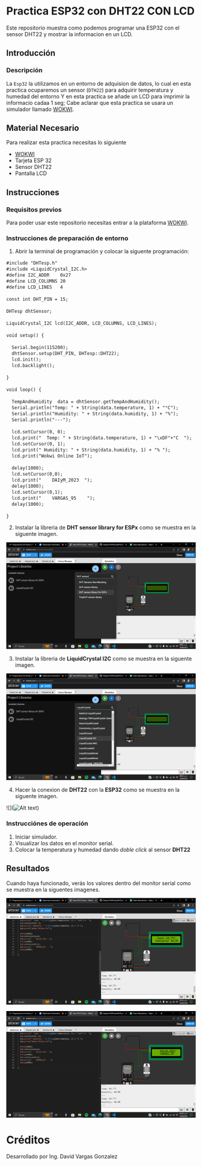 # Practica ESP32 con DHT22 CON LCD
Este repositorio muestra como podemos programar una ESP32 con el sensor DHT22 y mostrar la informacion en un LCD.

## Introducción

### Descripción

La ```Esp32``` la utilizamos en un entorno de adquision de datos, lo cual en esta practica ocuparemos un sensor (```DTH22```) para adquirir temperatura y humedad del entorno Y en esta practica se añade un LCD para imprimir la informacio cadaa 1 seg; Cabe aclarar que esta practica se usara un simulador llamado [WOKWI](https://https://wokwi.com/).


## Material Necesario

Para realizar esta practica necesitas lo siguiente

- [WOKWI](https://https://wokwi.com/)
- Tarjeta ESP 32
- Sensor DHT22
- Pantalla LCD



## Instrucciones

### Requisitos previos

Para poder usar este repositorio necesitas entrar a la plataforma [WOKWI](https://https://wokwi.com/).


### Instrucciones de preparación de entorno 

1. Abrir la terminal de programación y colocar la siguente programación:

```
#include "DHTesp.h"
#include <LiquidCrystal_I2C.h>
#define I2C_ADDR    0x27
#define LCD_COLUMNS 20
#define LCD_LINES   4

const int DHT_PIN = 15;

DHTesp dhtSensor;

LiquidCrystal_I2C lcd(I2C_ADDR, LCD_COLUMNS, LCD_LINES);

void setup() {

  Serial.begin(115200);
  dhtSensor.setup(DHT_PIN, DHTesp::DHT22);
  lcd.init();
  lcd.backlight();

}

void loop() {

  TempAndHumidity  data = dhtSensor.getTempAndHumidity();
  Serial.println("Temp: " + String(data.temperature, 1) + "°C");
  Serial.println("Humidity: " + String(data.humidity, 1) + "%");
  Serial.println("---");
  
  lcd.setCursor(0, 0);
  lcd.print("  Temp: " + String(data.temperature, 1) + "\xDF"+"C  ");
  lcd.setCursor(0, 1);
  lcd.print(" Humidity: " + String(data.humidity, 1) + "% ");
  lcd.print("Wokwi Online IoT");

  delay(1000);
  lcd.setCursor(0,0);
  lcd.print("    DAIyM_2023  ");
  delay(1000);
  lcd.setCursor(0,1);
  lcd.print("    VARGAS_95    ");
  delay(1000);

}
```
2. Instalar la libreria de **DHT sensor library for ESPx** como se muestra en la siguente imagen.

![](https://raw.githubusercontent.com/DavidVar95/Practica_DHT22_con_LCD/abf0161d7d364f01ccb82441f23fd3ae766003a2/Captura%20de%20pantalla%202023-06-10%2008.02.20.png)

3. Instalar la libreria de **LiquidCrystal I2C** como se muestra en la siguente imagen.

![](https://github.com/DavidVar95/Practica_DHT22_con_LCD/blob/main/Captura%20de%20pantalla%202023-06-10%2008.03.20.png?raw=true)

4. Hacer la conexion de **DHT22** con la **ESP32** como se muestra en la siguente imagen.

![](![Alt text](image.png))

### Instrucciónes de operación

1. Iniciar simulador.
2. Visualizar los datos en el monitor serial.
3. Colocar la temperatura y humedad dando *doble click* al sensor **DHT22** 

## Resultados

Cuando haya funcionado, verás los valores dentro del monitor serial como se muestra en la siguentes imagenes.

![](https://github.com/DavidVar95/Practica_DHT22_con_LCD/blob/main/Captura%20de%20pantalla%202023-06-10%2007.53.19.png?raw=true)

![](https://github.com/DavidVar95/Practica_DHT22_con_LCD/blob/main/Captura%20de%20pantalla%202023-06-10%2007.54.10.png?raw=true)



# Créditos

Desarrollado por Ing. David Vargas Gonzalez
